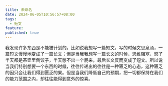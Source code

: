 ```yaml
---
title: 未命名
date: 2024-06-05T10:56:57+08:00
tags:
  - 短文
feature: 
published: true
---
```


我发现许多东西是不能被计划的。比如说我想写一篇短文，写的时候文思泉涌，一篇短文慢慢地变成了一篇长文；但是当我我想写一篇长文的时候，思维阻塞，憋了半天都是茶壶里倒饺子，半天憋不出一个屁来，最后长文反而变成了短文。所以说当我们特别想要一个东西的时候，往往传递出的往往是一种匮乏的心态，这种匮乏的因只会让我们得到匮乏的果。但是当我们降低自己的预期，把一切都保持在我们的能力范围之内，却往往能得到意外的惊喜。